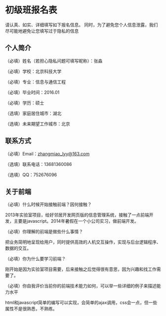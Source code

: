 # 初级班报名表

请认真、如实、详细填写如下报名信息。
同时，为了避免您个人信息泄露，我们尽可能地避免让您填写过于隐私的信息

## 个人简介

（必填）姓名（若担心隐私问题可填写昵称）：张淼

（必填）学校：北京科技大学

（必填）专业：信息与通信工程

（必填）毕业时间：2016.01

（必填）学历：硕士

（选填）家庭居住城市：湖北

（选填）未来期望工作城市：北京


## 联系方式

（必填）Email：zhangmiao_lyy@163.com

（选填）联系电话：13681360086

（选填）QQ：752676096


## 关于前端

（必填）什么时候开始接触前端？因何接触？
    
2013年实验室项目，给好邻居开发网页版的信息管理系统，接触了一点前端开发，主要是javascript。2014年暑假在一个小公司实习，做前端开发。
    

（必填）你理解的前端是做些什么事情？
    
把业务简明地呈现给用户，同时提供高效的人机交互操作，实现与后台逻辑程序、数据的交互。


（必填）你为什么要学习前端？
    
刚开始是因为实验室项目需要，后来接触之后觉得很有意思，因为兴趣和找工作需要了。


（必填）你自我评价当前你的前端技术能力如何，可以举一些详细的例子来描述能力水平
    
html和javascript简单的编写可以实现，会简单的ajax调用，css会一点，但一些属性不是很熟悉，不熟练。

